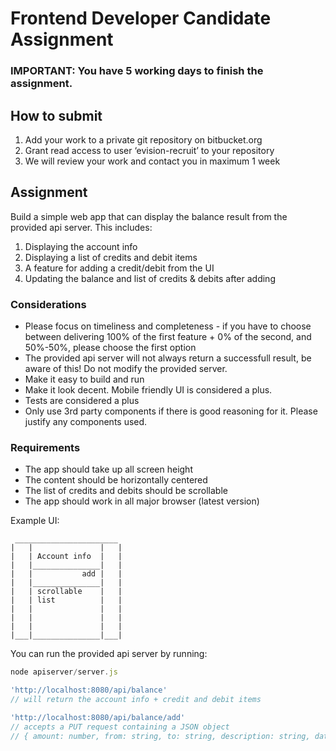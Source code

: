 Frontend Developer Candidate Assignment
==

### IMPORTANT: You have 5 working days to finish the assignment.

## How to submit

 1.	Add your work to a private git repository on bitbucket.org
 2.	Grant read access to user ‘evision-recruit’ to your repository
 3.	We will review your work and contact you in maximum 1 week

## Assignment

Build a simple web app that can display the balance result from the provided api server. This includes:

1. Displaying the account info
2. Displaying a list of credits and debit items
3. A feature for adding a credit/debit from the UI
4. Updating the balance and list of credits & debits after adding

### Considerations
- Please focus on timeliness and completeness - if you have to choose between delivering 100% of the first feature + 0% of the second, and 50%-50%, please choose the first option
- The provided api server will not always return a successfull result, be aware of this! Do not modify the provided server.
- Make it easy to build and run
- Make it look decent. Mobile friendly UI is considered a plus.
- Tests are considered a plus
- Only use 3rd party components if there is good reasoning for it. Please justify any components used.

### Requirements
- The app should take up all screen height
- The content should be horizontally centered
- The list of credits and debits should be scrollable
- The app should work in all major browser (latest version)

Example UI:
```
 _______________________
|   |               |   |
|   | Account info  |   |
|   |_______________|   |
|   |           add |   |
|   |_______________|   |
|   | scrollable    |   |
|   | list          |   |
|   |               |   |
|   |               |   |
|   |               |   |
|___|_______________|___|
```

You can run the provided api server by running:

``` javascript
node apiserver/server.js

'http://localhost:8080/api/balance'
// will return the account info + credit and debit items

'http://localhost:8080/api/balance/add'
// accepts a PUT request containing a JSON object
// { amount: number, from: string, to: string, description: string, date: date }

```